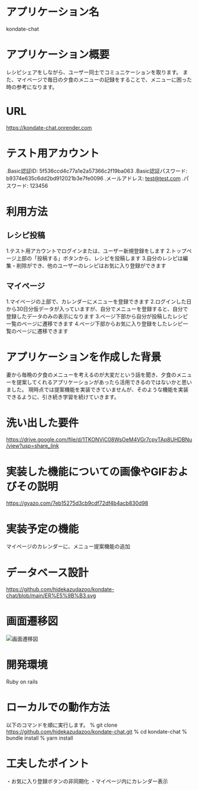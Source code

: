 # アプリケーション名
kondate-chat

# アプリケーション概要
レシピシェアをしながら、ユーザー同士でコミュニケーションを取ります。
また、マイページで毎日の夕食のメニューの記録をすることで、メニューに困った時の参考になります。

# URL
https://kondate-chat.onrender.com

# テスト用アカウント
.Basic認証ID: 5f536ccd4c77a1e2a57366c2f19ba063
.Basic認証パスワード: b9374e635c6dd2bd912021b3e7fe0096
.メールアドレス: test@test.com
.パスワード: 123456

# 利用方法
## レシピ投稿
1.テスト用アカウントでログインまたは、ユーザー新規登録をします
2.トップページ上部の「投稿する」ボタンから、レシピを投稿します
3.自分のレシピは編集・削除ができ、他のユーザーのレシピはお気に入り登録ができます
## マイページ
1.マイページの上部で、カレンダーにメニューを登録できます
2.ログインした日から30日分仮データが入っていますが、自分でメニューを登録すると、自分で登録したデータのみの表示になります
3.ページ下部から自分が投稿したレシピ一覧のページに遷移できます
4.ページ下部からお気に入り登録をしたレシピ一覧のページに遷移できます

# アプリケーションを作成した背景
妻から毎晩の夕食のメニューを考えるのが大変だという話を聞き、夕食のメニューを提案してくれるアプリケーションがあったら活用できるのではないかと思いました。
現時点では提案機能を実装できていませんが、そのような機能を実装できるように、引き続き学習を続けていきます。

# 洗い出した要件
https://drive.google.com/file/d/1TKONVjC08WsOeM4VGr7cpyTAp8UHDBNu/view?usp=share_link

# 実装した機能についての画像やGIFおよびその説明

https://gyazo.com/7eb15275d3cb9cdf72df4b4acb830d98

# 実装予定の機能
マイページのカレンダーに、メニュー提案機能の追加

# データベース設計
https://github.com/hidekazudazoo/kondate-chat/blob/main/ER%E5%9B%B3.svg

# 画面遷移図
![画面遷移図](.svg)

# 開発環境
Ruby on rails

# ローカルでの動作方法
以下のコマンドを順に実行します。
% git clone https://github.com/hidekazudazoo/kondate-chat.git
% cd kondate-chat
% bundle install
% yarn install

# 工夫したポイント
・お気に入り登録ボタンの非同期化
・マイページ内にカレンダー表示